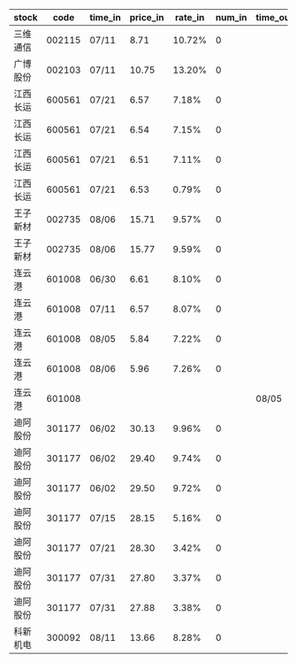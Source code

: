 |stock|code|time_in|price_in|rate_in|num_in|time_out|price_out|rate_out|num_out|person|
|---|---|---|---|---|---|---|---|---|---|---|
|三维通信|002115|07/11|8.71|10.72%|0|||||张浩|
|广博股份|002103|07/11|10.75|13.20%|0|||||张浩|
|江西长运|600561|07/21|6.57|7.18%|0|||||王军|
|江西长运|600561|07/21|6.54|7.15%|0|||||王军|
|江西长运|600561|07/21|6.51|7.11%|0|||||王军|
|江西长运|600561|07/21|6.53|0.79%|0|||||王军|
|王子新材|002735|08/06|15.71|9.57%|0|||||张浩|
|王子新材|002735|08/06|15.77|9.59%|0|||||张浩|
|连云港|601008|06/30|6.61|8.10%|0|||||张浩|
|连云港|601008|07/11|6.57|8.07%|0|||||张浩|
|连云港|601008|08/05|5.84|7.22%|0|||||张浩|
|连云港|601008|08/06|5.96|7.26%|0|||||张浩|
|连云港|601008|||||08/05|5.92|7.29%|0|张浩|
|迪阿股份|301177|06/02|30.13|9.96%|0|||||王军|
|迪阿股份|301177|06/02|29.40|9.74%|0|||||王军|
|迪阿股份|301177|06/02|29.50|9.72%|0|||||王军|
|迪阿股份|301177|07/15|28.15|5.16%|0|||||王军|
|迪阿股份|301177|07/21|28.30|3.42%|0|||||王军|
|迪阿股份|301177|07/31|27.80|3.37%|0|||||王军|
|迪阿股份|301177|07/31|27.88|3.38%|0|||||王军|
|科新机电|300092|08/11|13.66|8.28%|0|||||张浩|
